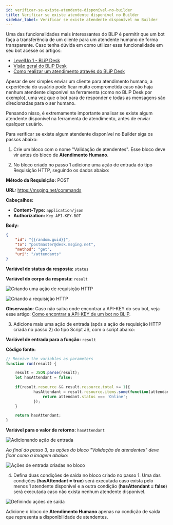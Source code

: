```yaml
---
id: verificar-se-existe-atendente-disponível-no-builder
title: Verificar se existe atendente disponível no Builder
sidebar_label: Verificar se existe atendente disponível no Builder
---
```


Uma das funcionalidades mais interessantes do BLiP é permitir que um bot faça a transferência de um cliente para um atendente humano de forma transparente. Caso tenha dúvida em como utilizar essa funcionalidade em seu bot acesse os artigos: 

* [LevelUp 1 - BLiP Desk](/docs/general/level-up/level-up-1-blip-desk) 
* [Visão geral do BLiP Desk](/docs/helpdesk/blipdesk/visao-geral-desk) 
* [Como realizar um atendimento através do BLiP Desk](/docs/helpdesk/blipdesk/como-realizar-um-atendimento-atraves-do-blip-desk)

Apesar de ser simples enviar um cliente para atendimento humano, a experiência do usuário pode ficar muito comprometida caso não haja nenhum atendente disponível na ferramenta (como no BLiP Desk por exemplo), uma vez que o bot para de responder e todas as mensagens são direcionadas para o ser humano.

Pensando nisso, é extremamente importante analisar se existe algum atendente disponível na ferramenta de atendimento, antes de enviar qualquer usuário.

Para verificar se existe algum atendente disponível no Builder siga os passos abaixo:

1. Crie um bloco com o nome "Validação de atendentes". Esse bloco deve vir antes do bloco de **Atendimento Humano**.

2. No bloco criado no passo 1 adicione uma ação de entrada do tipo Requisição HTTP, seguindo os dados abaixo:

**Método da Requisição:** POST

**URL:** <https://msging.net/commands>

**Cabeçalhos:**

* **Content-Type:** `application/json`
* **Authorization:** `Key API-KEY-BOT`

**Body:**

```json
{
    "id": "{{random.guid}}",
    "to": "postmaster@desk.msging.net",
    "method": "get",
    "uri": "/attendants"
}
```

**Variável de status da resposta:** `status`

**Variável do corpo da resposta:** `result`

![Criando uma ação de requisição HTTP](/img/builder/builder-verificar-se-existe-atendente-disponível-no-builder-1.png)

![Criando a requisição HTTP](/img/builder/builder-verificar-se-existe-atendente-disponível-no-builder-2.png)

**Observação**: Caso não saiba onde encontrar a API-KEY do seu bot, veja esse artigo: [Como encontrar a API-KEY de um bot no BLiP](/docs/api-sdks/como-encontrar-a-api-key-do-meu-bot).

3. Adicione mais uma ação de entrada (após a ação de requisição HTTP criada no passo 2) do tipo Script JS, com o script abaixo:

**Variável de entrada para a função:** `result`

**Código fonte:**

```javascript
// Receive the variables as parameters
function run(result) {

    result = JSON.parse(result);
    let hasAttendant = false;
    
    if(result.resource && result.resource.total >= 1){
            hasAttendant = result.resource.items.some(function(attendant){
                return attendant.status === 'Online';
            });
    }

    return hasAttendant;
}
```

**Variável para o valor de retorno:** `hasAttendant`

![Adicionando ação de entrada](/img/builder/builder-verificar-se-existe-atendente-disponível-no-builder-3.png)

*Ao final do passo 3, as ações do bloco "Validação de atendentes" deve ficar como a imagem abaixo:*

![Ações de entrada criadas no bloco](/img/builder/builder-verificar-se-existe-atendente-disponível-no-builder-4.png)

4. Defina duas condições de saída no bloco criado no passo 1. Uma das condições (**hasAttendant = true**) será executada caso exista pelo menos 1 atendente disponível e a outra condição (**hasAttendant = false**) será executada caso não exista nenhum atendente disponível.

![Definindo ações de saída](/img/builder/builder-verificar-se-existe-atendente-disponível-no-builder-5.png)

Adicione o bloco de **Atendimento Humano** apenas na condição de saída que representa a disponibilidade de atendentes.


